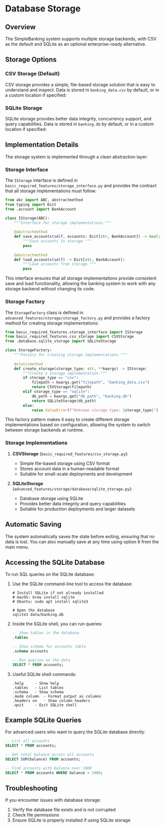 # Database Storage

## Overview
The SimpleBanking system supports multiple storage backends, with CSV as the default and SQLite as an optional enterprise-ready alternative.

## Storage Options

### CSV Storage (Default)
CSV storage provides a simple, file-based storage solution that is easy to understand and inspect. Data is stored in `banking_data.csv` by default, or in a custom location if specified:

### SQLite Storage
SQLite storage provides better data integrity, concurrency support, and query capabilities. Data is stored in `banking.db` by default, or in a custom location if specified:

## Implementation Details

The storage system is implemented through a clean abstraction layer:

### Storage Interface
The `IStorage` interface is defined in `basic_required_features/storage_interface.py` and provides the contract that all storage implementations must follow:

```python
from abc import ABC, abstractmethod
from typing import Dict
from .account import BankAccount

class IStorage(ABC):
    """Interface for storage implementations."""
    
    @abstractmethod
    def save_accounts(self, accounts: Dict[str, BankAccount]) -> bool:
        """Save accounts to storage."""
        pass
    
    @abstractmethod
    def load_accounts(self) -> Dict[str, BankAccount]:
        """Load accounts from storage."""
        pass
```

This interface ensures that all storage implementations provide consistent save and load functionality, allowing the banking system to work with any storage backend without changing its code.

### Storage Factory
The `StorageFactory` class is defined in `advanced_features/storage/storage_factory.py` and provides a factory method for creating storage implementations:

```python
from basic_required_features.storage_interface import IStorage
from basic_required_features.csv_storage import CSVStorage
from .database.sqlite_storage import SQLiteStorage

class StorageFactory:
    """Factory for creating storage implementations."""
    
    @staticmethod
    def create_storage(storage_type: str, **kwargs) -> IStorage:
        """Create a storage implementation."""
        if storage_type == "csv":
            filepath = kwargs.get("filepath", "banking_data.csv")
            return CSVStorage(filepath)
        elif storage_type == "sqlite":
            db_path = kwargs.get("db_path", "banking.db")
            return SQLiteStorage(db_path)
        else:
            raise ValueError(f"Unknown storage type: {storage_type}")
```

This factory pattern makes it easy to create different storage implementations based on configuration, allowing the system to switch between storage backends at runtime.

### Storage Implementations

1. **CSVStorage** (`basic_required_features/csv_storage.py`):
   - Simple file-based storage using CSV format
   - Stores account data in a human-readable format
   - Suitable for small-scale deployments and development

2. **SQLiteStorage** (`advanced_features/storage/database/sqlite_storage.py`):
   - Database storage using SQLite
   - Provides better data integrity and query capabilities
   - Suitable for production deployments and larger datasets

## Automatic Saving
The system automatically saves the state before exiting, ensuring that no data is lost. You can also manually save at any time using option 6 from the main menu.
## Accessing the SQLite Database

To run SQL queries on the SQLite database:
1. Use the SQLite command-line tool to access the database:
   ```
   # Install SQLite if not already installed
   # macOS: brew install sqlite
   # Ubuntu: sudo apt install sqlite3
   
   # Open the database
   sqlite3 data/banking.db
   ```

2. Inside the SQLite shell, you can run queries:
   ```sql
   -- Show tables in the database
   .tables
   
   -- Show schema for accounts table
   .schema accounts
   
   -- Run queries on the data
   SELECT * FROM accounts;
   ```

3. Useful SQLite shell commands:
   ```
   .help     - Show help
   .tables   - List tables
   .schema   - Show schema
   .mode column  - Format output as columns
   .headers on   - Show column headers
   .quit     - Exit SQLite shell
   ```
## Example SQLite Queries
For advanced users who want to query the SQLite database directly:

```sql
-- List all accounts
SELECT * FROM accounts;

-- Get total balance across all accounts
SELECT SUM(balance) FROM accounts;

-- Find accounts with balance over 1000
SELECT * FROM accounts WHERE balance > 1000;
```

## Troubleshooting

If you encounter issues with database storage:
1. Verify the database file exists and is not corrupted
2. Check file permissions
3. Ensure SQLite is properly installed if using SQLite storage
